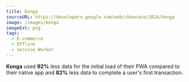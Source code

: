 ```yaml
---
title: Konga
sourceURL: https://developers.google.com/web/showcase/2016/konga
image: /images/konga
imageExt: png
tags:
  - E-commerce
  - Offline
  - Service Worker
---
```


**Konga** used **92%** less data for the initial load of their PWA compared to 
their native app and **82%** less data to complete a user's first transaction.

